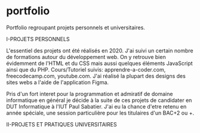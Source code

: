 # portfolio
Portfolio regroupant projets personnels et universitaires.

I-PROJETS PERSONNELS

  L'essentiel des projets ont été réalisés en 2020. J'ai suivi un certain nombre de formations autour du développement web. On y retrouve bien évidemment de l'HTML et du CSS mais aussi quelques éléments JavaScript ainsi que du PHP. Cours/Tutoriel suivis: apprendre-a-coder.com, freecodecamp.com, youtube.com. J'ai réalisé la plupart des designs des sites webs a l'aide de l'application Figma.
 
Pris d'un fort interet pour la programmation et admiratif de domaine informatique en général je décide à la suite de ces projets de candidater en DUT Informatique à l'IUT Paul Sabatier. J'ai eu la chance d'etre retenu en année spéciale, une session particulière pour les titulaires d'un BAC+2 ou +.

II-PROJETS ET PRATIQUES UNIVERSITAIRES
